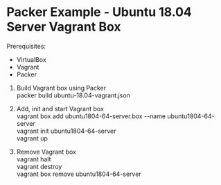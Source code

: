 # Packer Example - Ubuntu 18.04 Server Vagrant Box #

Prerequisites:
- VirtualBox
- Vagrant
- Packer

1) Build Vagrant box using Packer  
packer build ubuntu-18.04-vagrant.json  

2) Add, init and start Vagrant box  
vagrant box add ubuntu1804-64-server.box --name ubuntu1804-64-server  
vagrant init ubuntu1804-64-server  
vagrant up  

3) Remove Vagrant box  
vagrant halt  
vagrant destroy  
vagrant box remove ubuntu1804-64-server  
